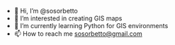 - 👋 Hi, I’m @sosorbetto
- 👀 I’m interested in creating GIS maps
- 🌱 I’m currently learning Python for GIS environments
- 📫 How to reach me sosorbetto@gmail.com

<!---
sosorbetto/sosorbetto is a ✨ special ✨ repository because its `README.md` (this file) appears on your GitHub profile.
You can click the Preview link to take a look at your changes.
--->
